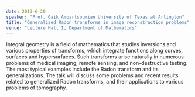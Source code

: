 ```yaml
---
date: 2013-6-20
speaker: "Prof. Gaik Ambartsoumian University of Texas at Arlington"
title: "Generalized Radon transforms in image reconstruction problems"
venue: "Lecture Hall I, Department of Mathematics"
---
```

Integral geometry is a field of mathematics that studies
inversions and various properties of transforms, which
integrate functions along curves, surfaces and hypersurfaces.
Such transforms arise naturally in numerous problems of
medical imaging, remote sensing, and non-destructive testing.
The most typical examples include the Radon transform and its
generalizations. The talk will discuss some problems and
recent results related to generalized Radon transforms, and
their applications to various problems of tomography.
